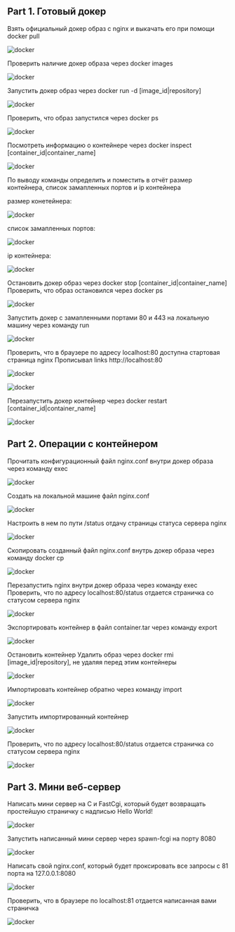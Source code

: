 ## Part 1. Готовый докер

Взять официальный докер образ с nginx и выкачать его при помощи docker pull

![docker](img/1.png "docker pull")

Проверить наличие докер образа через docker images

![docker](img/2.png "docker images")

Запустить докер образ через docker run -d [image_id|repository]

![docker](img/3.png "docker run -d")

Проверить, что образ запустился через docker ps

![docker](img/4.png "docker ps")

Посмотреть информацию о контейнере через docker inspect [container_id|container_name]

![docker](img/5.png "docker inspect")

По выводу команды определить и поместить в отчёт размер контейнера, список замапленных портов и ip контейнера

размер конетейнера:

![docker](img/6.png "размер")

список замапленных портов:

![docker](img/6_5.png "порты")

ip контейнера:

![docker](img/7.png "ip container")

Остановить докер образ через docker stop [container_id|container_name]
Проверить, что образ остановился через docker ps

![docker](img/8.png "docker stop")

Запустить докер с замапленными портами 80 и 443 на локальную машину через команду run

![docker](img/9.png "ports 80 and 443")

Проверить, что в браузере по адресу localhost:80 доступна стартовая страница nginx
Прописывал links http://localhost:80

![docker](img/12.png "links")

![docker](img/10.png "page in browser")

Перезапустить докер контейнер через docker restart [container_id|container_name]

![docker](img/11.png "restart")

## Part 2. Операции с контейнером

Прочитать конфигурационный файл nginx.conf внутри докер образа через команду exec

![docker](img/13.png "exec")

Создать на локальной машине файл nginx.conf

![docker](img/14.png "nginx.conf")

Настроить в нем по пути /status отдачу страницы статуса сервера nginx

![docker](img/15.png "nginx.conf")

Скопировать созданный файл nginx.conf внутрь докер образа через команду docker cp

![docker](img/15.png "nginx.conf copy")

Перезапустить nginx внутри докер образа через команду exec
Проверить, что по адресу localhost:80/status отдается страничка со статусом сервера nginx

![docker](img/16.png "restart and check page")

Экспортировать контейнер в файл container.tar через команду export

![docker](img/17.png "container.tar")

Остановить контейнер
Удалить образ через docker rmi [image_id|repository], не удаляя перед этим контейнеры

![docker](img/18.png "delete image")

Импортировать контейнер обратно через команду import

![docker](img/19.png "import")

Запустить импортированный контейнер

![docker](img/20.png "run")

Проверить, что по адресу localhost:80/status отдается страничка со статусом сервера nginx

![docker](img/21.png "browser check")

## Part 3. Мини веб-сервер

Написать мини сервер на C и FastCgi, который будет возвращать простейшую страничку с надписью Hello World!

![docker](img/22.png "hello world in c and fcgi")

Запустить написанный мини сервер через spawn-fcgi на порту 8080

![docker](img/23.png "run miniserver")

Написать свой nginx.conf, который будет проксировать все запросы с 81 порта на 127.0.0.1:8080

![docker](img/24.png "own nginx.conf")

Проверить, что в браузере по localhost:81 отдается написанная вами страничка

![docker](img/25.png "hello world start page")
